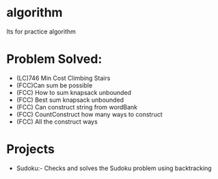 # algorithm
Its for practice algorithm

# Problem Solved:
- (LC)746 Min Cost Climbing Stairs
- (FCC)Can sum be possible
- (FCC) How to sum knapsack unbounded
- (FCC) Best sum knapsack unbounded
- (FCC) Can construct string from wordBank
- (FCC) CountConstruct how many ways to construct
- (FCC) All the construct ways 


# Projects
- Sudoku:- Checks and solves the Sudoku problem using backtracking


